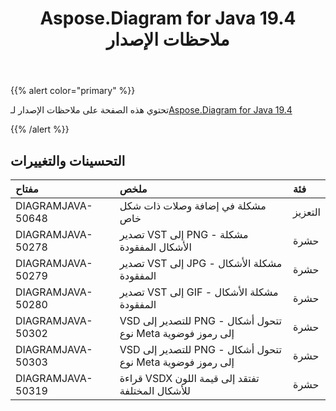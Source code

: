 ﻿---
title: Aspose.Diagram for Java 19.4 ملاحظات الإصدار
type: docs
weight: 90
url: /ar/java/aspose-diagram-for-java-19-4-release-notes/
---
{{% alert color="primary" %}} 

تحتوي هذه الصفحة على ملاحظات الإصدار لـ[Aspose.Diagram for Java 19.4](https://docs.aspose.com/diagram/java/aspose-diagram-for-java-19-4-release-notes/)

{{% /alert %}} 
## **التحسينات والتغييرات**

|**مفتاح**|**ملخص**|**فئة**|
|:- |:- |:- |
|DIAGRAMJAVA-50648|مشكلة في إضافة وصلات ذات شكل خاص|التعزيز|
|DIAGRAMJAVA-50278|تصدير VST إلى PNG - مشكلة الأشكال المفقودة|حشرة|
|DIAGRAMJAVA-50279|تصدير VST إلى JPG - مشكلة الأشكال المفقودة|حشرة|
|DIAGRAMJAVA-50280|تصدير VST إلى GIF - مشكلة الأشكال المفقودة|حشرة|
|DIAGRAMJAVA-50302|VSD للتصدير إلى PNG - تتحول أشكال نوع Meta إلى رموز فوضوية|حشرة|
|DIAGRAMJAVA-50303|VSD للتصدير إلى PNG - تتحول أشكال نوع Meta إلى رموز فوضوية|حشرة|
|DIAGRAMJAVA-50319|قراءة VSDX تفتقد إلى قيمة اللون للأشكال المختلفة|حشرة|

